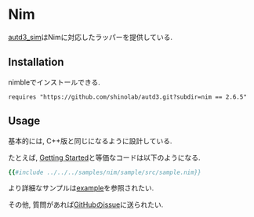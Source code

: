# Nim

[autd3_sim](https://github.com/shinolab/autd3/tree/master/nim)はNimに対応したラッパーを提供している.

## Installation

nimbleでインストールできる.

```
requires "https://github.com/shinolab/autd3.git?subdir=nim == 2.6.5"
```

## Usage

基本的には, C++版と同じになるように設計している.

たとえば, [Getting Started](../Users_Manual/getting_started.md)と等価なコードは以下のようになる.

```nim
{{#include ../../../samples/nim/sample/src/sample.nim}}
```

より詳細なサンプルは[example](https://github.com/shinolab/autd3/tree/master/nim/examples)を参照されたい.

その他, 質問があれば[GitHubのissue](https://github.com/shinolab/autd3/issues)に送られたい.

